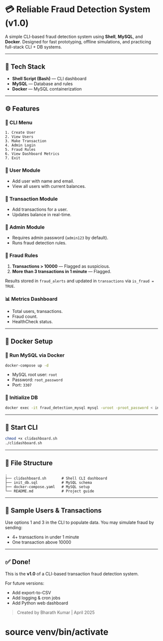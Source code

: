 # 💳 Reliable Fraud Detection System (v1.0)

A simple CLI-based fraud detection system using **Shell**, **MySQL**, and **Docker**. Designed for fast prototyping, offline simulations, and practicing full-stack CLI + DB systems.

---

## 🧰 Tech Stack
- **Shell Script (Bash)** — CLI dashboard
- **MySQL** — Database and rules
- **Docker** — MySQL containerization

---

## ⚙️ Features

### 🔸 CLI Menu
```
1. Create User
2. View Users
3. Make Transaction
4. Admin Login
5. Fraud Rules
6. View Dashboard Metrics
7. Exit
```

### 👤 User Module
- Add user with name and email.
- View all users with current balances.

### 💸 Transaction Module
- Add transactions for a user.
- Updates balance in real-time.

### 🔐 Admin Module
- Requires admin password (`admin123` by default).
- Runs fraud detection rules.

### 🚨 Fraud Rules
1. **Transactions > 10000** — Flagged as suspicious.
2. **More than 3 transactions in 1 minute** — Flagged.

Results stored in `fraud_alerts` and updated in `transactions` via `is_fraud = TRUE`.

### 📊 Metrics Dashboard
- Total users, transactions.
- Fraud count.
- HealthCheck status.

---

## 🐳 Docker Setup

### 🔸 Run MySQL via Docker
```bash
docker-compose up -d
```
- MySQL root user: `root`
- Password: `root_password`
- Port: `3307`

### 🔸 Initialize DB
```bash
docker exec -it fraud_detection_mysql mysql -uroot -proot_password < init_db.sql
```

---

## 🚀 Start CLI
```bash
chmod +x clidashboard.sh
./clidashboard.sh
```

---

## 📂 File Structure
```
.
├── clidashboard.sh       # Shell CLI dashboard
├── init_db.sql           # MySQL schema
├── docker-compose.yaml   # MySQL setup
└── README.md             # Project guide
```

---

## 🧪 Sample Users & Transactions
Use options 1 and 3 in the CLI to populate data. You may simulate fraud by sending:
- 4+ transactions in under 1 minute
- One transaction above 10000

---

## ✅ Done!
This is the **v1.0** of a CLI-based transaction fraud detection system.

For future versions:
- Add export-to-CSV
- Add logging & cron jobs
- Add Python web dashboard

> Created by Bharath Kumar | April 2025

# source venv/bin/activate